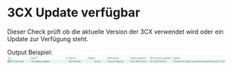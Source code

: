 # 3CX Update verfügbar
Dieser Check prüft ob die aktuelle Version der 3CX verwendet wird oder ein Update zur Verfügung steht.

Output Beispiel:
![Output Beispiel](../_images/image-20221128213049-13.png)
